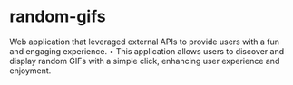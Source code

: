 # random-gifs
Web application that leveraged external APIs to provide users with a fun and engaging experience.
• This application allows users to discover and display random GIFs with a simple click, enhancing user experience 
and enjoyment.
